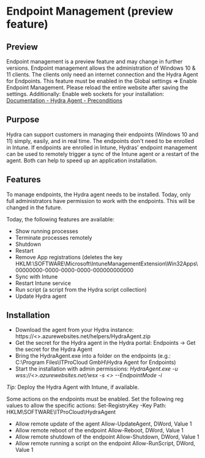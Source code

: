 # Endpoint Management (preview feature)

## Preview
Endpoint management is a preview feature and may change in further versions. Endpoint management allows the administration of Windows 10 & 11 clients. The clients only need an internet connection and the Hydra Agent for Endpoints. 
This feature must be enabled in the Global settings => Enable Endpoint Management. Please reload the entire website after saving the settings.
Additionally: Enable web sockets for your installation: [Documentation - Hydra Agent - Preconditions](https://github.com/MarcelMeurer/WVD-Hydra#precondition)

## Purpose
Hydra can support customers in managing their endpoints (Windows 10 and 11) simply, easily, and in real time. The endpoints don't need to be enrolled in Intune. If endpoints are enrolled in Intune, Hydras' endpoint management can be used to remotely trigger a sync of the Intune agent or a restart of the agent. Both can help to speed up an application installation.

## Features
To manage endpoints, the Hydra agent needs to be installed. Today, only full administrators have permission to work with the endpoints. This will be changed in the future.

Today, the following features are available:
- Show running processes
- Terminate processes remotely
- Shutdown
- Restart
- Remove App registrations (deletes the key HKLM:\SOFTWARE\Microsoft\IntuneManagementExtension\Win32Apps\00000000-0000-0000-0000-000000000000
- Sync with Intune
- Restart Intune service
- Run script (a script from the Hydra script collection)
- Update Hydra agent

## Installation
- Download the agent from your Hydra instance: https://<<your-hydra-instance>>.azurewebsites.net/helpers/HydraAgent.zip
- Get the secret for the Hydra agent in the Hydra portal: Endpoints -> Get the secret for the Hydra Agent
- Bring the HydraAgent.exe into a folder on the endpoints (e.g.: C:\Program Files\ITProCloud GmbH\Hydra Agent for Endpoints)
- Start the installation with admin permissions:
  *HydraAgent.exe -u wss://<<your-hydra-instance>>.azurewebsites.net/wsx -s <<YourHydraAgentSecret>> --EndpointMode -i*

*Tip:* Deploy the Hydra Agent with Intune, if available.

Some actions on the endpoints must be enabled. Set the following reg values to allow the specific actions:
Set-RegistryKey -Key Path: HKLM\SOFTWARE\ITProCloud\HydraAgent

- Allow remote update of the agent
 Allow-UpdateAgent, DWord, Value 1
- Allow remote reboot of the endpoint
 Allow-Reboot, DWord, Value 1
- Allow remote shutdown of the endpoint
 Allow-Shutdown, DWord, Value 1
- Allow remote running a script on the endpoint
 Allow-RunScript, DWord, Value 1




